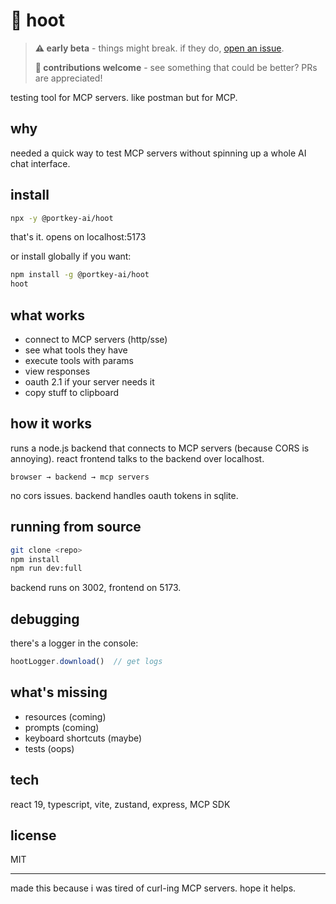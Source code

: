 # 🦉 hoot
> **⚠️ early beta** - things might break. if they do, [open an issue](https://github.com/Portkey-AI/hoot/issues).
> 
> **🤝 contributions welcome** - see something that could be better? PRs are appreciated!

testing tool for MCP servers. like postman but for MCP.

## why

needed a quick way to test MCP servers without spinning up a whole AI chat interface.

## install

```bash
npx -y @portkey-ai/hoot
```

that's it. opens on localhost:5173

or install globally if you want:
```bash
npm install -g @portkey-ai/hoot
hoot
```

## what works

- connect to MCP servers (http/sse)
- see what tools they have
- execute tools with params
- view responses
- oauth 2.1 if your server needs it
- copy stuff to clipboard

## how it works

runs a node.js backend that connects to MCP servers (because CORS is annoying). react frontend talks to the backend over localhost.

```
browser → backend → mcp servers
```

no cors issues. backend handles oauth tokens in sqlite.

## running from source

```bash
git clone <repo>
npm install
npm run dev:full
```

backend runs on 3002, frontend on 5173.

## debugging

there's a logger in the console:

```javascript
hootLogger.download()  // get logs
```

## what's missing

- resources (coming)
- prompts (coming)
- keyboard shortcuts (maybe)
- tests (oops)

## tech

react 19, typescript, vite, zustand, express, MCP SDK

## license

MIT

---

made this because i was tired of curl-ing MCP servers. hope it helps.
